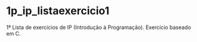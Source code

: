 # 1p_ip_listaexercicio1
1ª Lista de exercícios de IP (Introdução à Programação). Exercício baseado em C.
